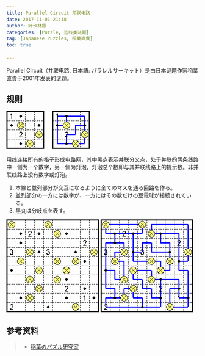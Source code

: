 ```yaml
---
title: Parallel Circuit 并联电路
date: 2017-11-01 21:18
author: 叶卡林娜
categories: [Puzzle, 连线类谜题]
tag: [Japanese Puzzles, 稲葉直貴]
toc: true

---
```


Parallel Circuit（并联电路, 日本語: パラレルサーキット）是由日本谜题作家稻葉直貴于2001年发表的谜题。

## 规则

![Parallel Circuit 小型例题，作者：稲葉直貴](/images/parallelcircuit.png)

用线连接所有的格子形成电路网，其中黑点表示并联分叉点，处于并联的两条线路中一侧为一个数字，另一侧为灯泡，灯泡总个数即与其并联线路上的提示数。非并联线路上没有数字或灯泡。


1. 本線と並列部分が交互になるように全てのマスを通る回路を作る。
2. 並列部分の一方には数字が、一方にはその数だけの豆電球が接続されている。
3. 黒丸は分岐点を表す。


![Parallel Circuit 例题，作者：稲葉直貴](/images/parallelcircuit_e.png)
![Parallel Circuit 例题解答](/images/parallelcircuit_a.png)

## 参考资料

> - [稲葉のパズル研究室](http://inabapuzzle.com/honkaku/para.html)